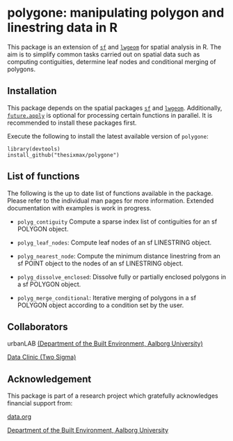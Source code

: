 # **polygone:** manipulating polygon and linestring data in R

This package is an extension of [`sf`](https://github.com/r-spatial/sf) and [`lwgeom`](https://github.com/r-spatial/lwgeom) for spatial analysis in R. The aim is to simplify common tasks carried out on spatial data such as computing contiguities, determine leaf nodes and conditional merging of polygons.

## Installation

This package depends on the spatial packages [`sf`](https://github.com/r-spatial/sf) and [`lwgeom`](https://github.com/r-spatial/lwgeom). Additionally, [`future.apply`](https://github.com/HenrikBengtsson/future.apply) is optional for processing certain functions in parallel. It is recommended to install these packages first.

Execute the following to install the latest available version of `polygone`:

    library(devtools)
    install_github("thesixmax/polygone")

## List of functions

The following is the up to date list of functions available in the package. Please refer to the individual man pages for more information. Extended documentation with examples is work in progress.

-   `polyg_contiguity` Compute a sparse index list of contiguities for an sf POLYGON object.

-   `polyg_leaf_nodes`: Compute leaf nodes of an sf LINESTRING object.

-   `polyg_nearest_node`: Compute the minimum distance linestring from an sf POINT object to the nodes of an sf LINESTRING object.

-   `polyg_dissolve_enclosed`: Dissolve fully or partially enclosed polygons in a sf POLYGON object.

-   `polyg_merge_conditional`: Iterative merging of polygons in a sf POLYGON object according to a condition set by the user.

## Collaborators

urbanLAB [(Department of the Built Environment, Aalborg University)](https://www.en.build.aau.dk)

[Data Clinic (Two Sigma)](https://dataclinic.twosigma.com)

## Acknowledgement

This package is part of a research project which gratefully acknowledges financial support from:

[data.org](https://data.org)

[Department of the Built Environment, Aalborg University](https://www.en.build.aau.dk)
